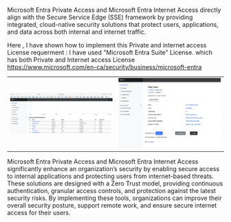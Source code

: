 Microsoft Entra Private Access and Microsoft Entra Internet Access directly align with the Secure Service Edge (SSE) framework by providing integrated, cloud-native security solutions that protect users, applications, and data across both internal and internet traffic. 

Here , I have shown how to implement this Private and internet access
License requerment : I have used "Microsoft Entra Suite" License. which has both Private and Internet access License
https://www.microsoft.com/en-ca/security/business/microsoft-entra

 <table>
  <tr><td><img src="https://github.com/Shifat-udn/IT-support-django/blob/main/Project-UI-image/Screenshot%202023-08-14%20at%202.58.37%20PM.png"></td>
  <td><img src="https://github.com/Shifat-udn/IT-support-django/blob/main/Project-UI-image/Screenshot%202023-08-14%20at%203.03.53%20PM.png"></td></tr>
  </table>






Microsoft Entra Private Access and Microsoft Entra Internet Access significantly enhance an organization’s security by enabling secure access to internal applications and protecting users from internet-based threats. These solutions are designed with a Zero Trust model, providing continuous authentication, granular access controls, and protection against the latest security risks. By implementing these tools, organizations can improve their overall security posture, support remote work, and ensure secure internet access for their users.

